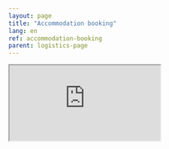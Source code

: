 ```yaml
---
layout: page
title: "Accommodation booking"
lang: en
ref: accommodation-booking
parent: logistics-page
---
```

<iframe id="booking-form" class="embed-responsive-item w-100 border-0" scrolling="no" src="https://jrc.nhri.cn/app/mf/embed.php?id=30430" title="Accommodation Booking">Accommodation Booking</iframe>
<script src="https://cdn.jsdelivr.net/gh/estds/cdn-res/iframe-resizer/iframeResizer.min.js"></script>
<script>iFrameResize({ log: true }, '#booking-form'); </script> 

